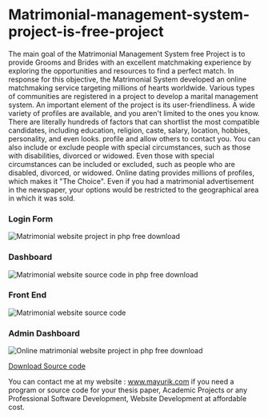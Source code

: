 # Matrimonial-management-system-project-is-free-project
The main goal of the Matrimonial Management System free Project is to provide Grooms and Brides with an excellent matchmaking experience by exploring the opportunities and resources to find a perfect match. In response for this objective, the Matrimonial System developed an online matchmaking service targeting millions of hearts worldwide. Various types of communities are registered in a project to develop a marital management system. An important element of the project is its user-friendliness. A wide variety of profiles are available, and you aren't limited to the ones you know. There are literally hundreds of factors that can shortlist the most compatible candidates, including education, religion, caste, salary, location, hobbies, personality, and even looks. profile and allow others to contact you. You can also include or exclude people with special circumstances, such as those with disabilities, divorced or widowed. Even those with special circumstances can be included or excluded, such as people who are disabled, divorced, or widowed. Online dating provides millions of profiles, which makes it "The Choice". Even if you had a matrimonial advertisement in the newspaper, your options would be restricted to the geographical area in which it was sold.

<h3>Login Form</h3>
<img src="https://mayurik.com/uploads/P1748/Matrimonial%20website%20project%20in%20php%20free%20download.jpg" alt="Matrimonial website project in php free download">


<h3>Dashboard</h3>
<img src="https://mayurik.com/uploads/P1748/Matrimonial%20website%20source%20code%20in%20php%20free%20download.jpg" alt="Matrimonial website source code in php free download">


<h3>Front End</h3>
<img src="https://mayurik.com/uploads/P1748/Matrimonial%20website%20source%20code.jpg" alt="Matrimonial website source code">


<h3>Admin Dashboard</h3>
<img src="https://mayurik.com/uploads/P1748/Online%20matrimonial%20website%20project%20in%20php%20free%20download.jpg" alt="Online matrimonial website project in php free download">


<a href="https://mayurik.com/source-code/P1748/matrimonial-management-system-project">Download Source code</a>

You can contact me at my website : www.mayurik.com if you need a program or source code for your thesis paper, Academic Projects or any Professional Software Development, Website Development at affordable cost.
